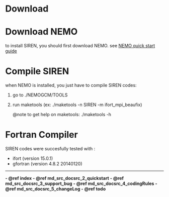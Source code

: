 # Download

# Download NEMO #
to install SIREN, you should first download NEMO.
see [NEMO quick start guide](http://www.nemo-ocean.eu/Using-NEMO/User-Guides/Basics/NEMO-Quick-Start-Guide)

# Compile SIREN #
when NEMO is installed, you just have to compile SIREN codes:
   1. go to ./NEMOGCM/TOOLS
   2. run maketools (ex: ./maketools -n SIREN -m ifort_mpi_beaufix)

      @note to get help on maketools: ./maketools -h

# Fortran Compiler #
SIREN codes were succesfully tested with :
  - ifort (version 15.0.1)
  - gfortran (version 4.8.2 20140120) 

<HR>
  <b>
  - @ref index
  - @ref md_src_docsrc_2_quickstart
  - @ref md_src_docsrc_3_support_bug
  - @ref md_src_docsrc_4_codingRules
  - @ref md_src_docsrc_5_changeLog
  - @ref todo
  </b>
